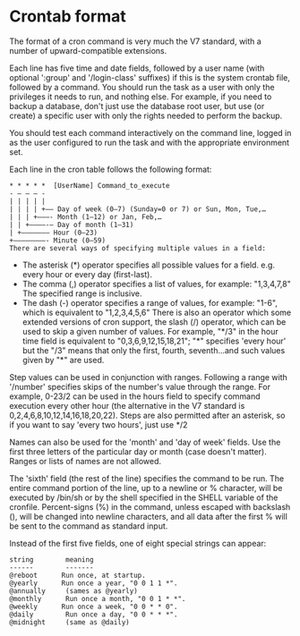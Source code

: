 # Crontab format
The format of a cron command is very much the V7 standard, with a number of upward-compatible extensions.

Each line has five time and date fields, followed by a user name (with optional ':group' and '/login-class' suffixes) if this is the system crontab file, followed by a command. You should run the task as a user with only the privileges it needs to run, and nothing else. For example, if you need to backup a database, don't just use the database root user, but use (or create) a specific user with only the rights needed to perform the backup.

You should test each command interactively on the command line, logged in as the user configured to run the task and with the appropriate environment set.

Each line in the cron table follows the following format:

    * * * * *  [UserName] Command_to_execute
    - – – – -
    | | | | |
    | | | | +—– Day of week (0–7) (Sunday=0 or 7) or Sun, Mon, Tue,…
    | | | +———- Month (1–12) or Jan, Feb,…
    | | +————-— Day of month (1–31)
    | +——————– Hour (0–23)
    +————————- Minute (0–59)
    There are several ways of specifying multiple values in a field:

- The asterisk (\*) operator specifies all possible values for a field. e.g. every hour or every day (first-last).
- The comma (,) operator specifies a list of values, for example: "1,3,4,7,8" The specified range is inclusive.
- The dash (-) operator specifies a range of values, for example: "1-6", which is equivalent to "1,2,3,4,5,6"
There is also an operator which some extended versions of cron support, the slash (/) operator, which can be used to skip a given number of values. For example, "\*/3" in the hour time field is equivalent to "0,3,6,9,12,15,18,21";
"\*" specifies 'every hour' but the "/3" means that only the first, fourth, seventh...and such values given by "\*" are used.

Step values can be used in conjunction with ranges. Following a range with '/number' specifies skips of the number's value through the range. For example, 0-23/2 can be used in the hours field to specify command execution every other hour (the alternative in the V7 standard is 0,2,4,6,8,10,12,14,16,18,20,22).
Steps are also permitted after an asterisk, so if you want to say 'every two hours', just use \*/2

Names can also be used for the 'month' and 'day of week' fields. Use the first three letters of the particular day or month (case doesn't matter). Ranges or lists of names are not allowed.

The 'sixth' field (the rest of the line) specifies the command to be run. The entire command portion of the line, up to a newline or % character, will be executed by /bin/sh or by the shell specified in the SHELL variable of the cronfile. Percent-signs (%) in the command, unless escaped with backslash (\), will be changed into newline characters, and all data after the first % will be sent to the command as standard input.

Instead of the first five fields, one of eight special strings can appear:

    string        meaning
    ------        -------
    @reboot      Run once, at startup.
    @yearly      Run once a year, "0 0 1 1 *".
    @annually     (sames as @yearly)
    @monthly      Run once a month, "0 0 1 * *".
    @weekly      Run once a week, "0 0 * * 0".
    @daily        Run once a day, "0 0 * * *".
    @midnight     (same as @daily)